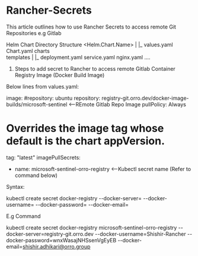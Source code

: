 # Rancher-Secrets
This article outlines how to use Rancher Secrets to access remote Git Repositories e.g Gitlab

Helm Chart Directory Structure
<Helm.Chart.Name>
   |
   |_ values.yaml
      Chart.yaml
      charts	
      templates
         |
         |_ deployment.yaml
            service.yaml
            nginx.yaml
            ....

1. Steps to add secret to Rancher to access remote Gitlab Container Registry Image (Docker Build Image)

Below lines from values.yaml:

image:
  #repository: ubuntu
  repository: registry-git.orro.dev/docker-image-builds/microsoft-sentinel   <--REmote Gitlab Repo Image
  pullPolicy: Always
  # Overrides the image tag whose default is the chart appVersion.
  tag: "latest"
  imagePullSecrets:
  - name: microsoft-sentinel-orro-registry  <--Kubectl secret name (Refer to command below)


Syntax:

kubectl create secret docker-registry <Registry name> --docker-server=<Gitlab Docker Registry server> --docker-username=<Docker Build Project Access Token Name> --docker-password=<Project access token> --docker-email=<emailassociatedwith your gitlab registry>

E.g Command

kubectl create secret docker-registry microsoft-sentinel-orro-registry --docker-server=registry-git.orro.dev --docker-username=Shishir-Rancher --docker-password=wnxWasajNHSsenVgEyEB --docker-email=shishir.adhikari@orro.group      
